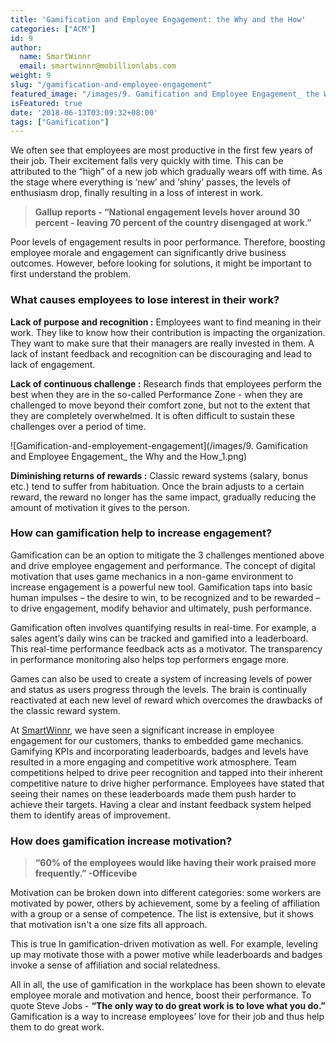 ```yaml
---
title: 'Gamification and Employee Engagement: the Why and the How'
categories: ["ACM"]
id: 9
author:
  name: SmartWinnr
  email: smartwinnr@mobillionlabs.com
weight: 9
slug: "/gamification-and-employee-engagement"
featured_image: "/images/9. Gamification and Employee Engagement_ the Why and the How.png"
isFeatured: true
date: '2018-06-13T03:09:32+08:00'
tags: ["Gamification"]
---
```


We often see that employees are most productive in the first few years of their job. Their excitement falls very quickly with time. This can be attributed to the “high” of a new job which gradually wears off with time. As the stage where everything is ‘new’ and ‘shiny’ passes, the levels of enthusiasm drop, finally resulting in a loss of interest in work.

> **Gallup reports - “National engagement levels hover around 30 percent - leaving 70 percent of the country disengaged at work.”**

Poor levels of engagement results in poor performance. Therefore, boosting employee morale and engagement can significantly drive business outcomes. However, before looking for solutions, it might be important to first understand the problem.

### What causes employees to lose interest in their work?

**Lack of purpose and recognition :** Employees want to find meaning in their work. They like to know how their contribution is impacting the organization. They want to make sure that their managers are really invested in them. A lack of instant feedback and recognition can be discouraging and lead to lack of engagement.

**Lack of continuous challenge :** Research finds that employees perform the best when they are in the so-called Performance Zone - when they are challenged to move beyond their comfort zone, but not to the extent that they are completely overwhelmed. It is often difficult to sustain these challenges over a period of time.

![Gamification-and-employement-engagement](/images/9. Gamification and Employee Engagement_ the Why and the How_1.png)

**Diminishing returns of rewards :** Classic reward systems (salary, bonus etc.) tend to suffer from habituation. Once the brain adjusts to a certain reward, the reward no longer has the same impact, gradually reducing the amount of motivation it gives to the person.

### How can gamification help to increase engagement?

Gamification can be an option to mitigate the 3 challenges mentioned above and drive employee engagement and performance. The concept of digital motivation that uses game mechanics in a non-game environment to increase engagement is a powerful new tool. Gamification taps into basic human impulses – the desire to win, to be recognized and to be rewarded – to drive engagement, modify behavior and ultimately, push performance.

Gamification often involves quantifying results in real-time. For example, a sales agent’s daily wins can be tracked and gamified into a leaderboard. This real-time performance feedback acts as a motivator. The transparency in performance monitoring also helps top performers engage more.

Games can also be used to create a system of increasing levels of power and status as users progress through the levels. The brain is continually reactivated at each new level of reward which overcomes the drawbacks of the classic reward system.

At [SmartWinnr](http://www.smartwinnr.com), we have seen a significant increase in employee engagement for our customers, thanks to embedded game mechanics. Gamifying KPIs and incorporating leaderboards, badges and levels have resulted in a more engaging and competitive work atmosphere. Team competitions helped to drive peer recognition and tapped into their inherent competitive nature to drive higher performance. Employees have stated that seeing their names on these leaderboards made them push harder to achieve their targets. Having a clear and instant feedback system helped them to identify areas of improvement.

### How does gamification increase motivation?

> **“60% of the employees would like having their work praised more frequently.” -Officevibe**

Motivation can be broken down into different categories: some workers are motivated by power, others by achievement, some by a feeling of affiliation with a group or a sense of competence. The list is extensive, but it shows that motivation isn't a one size fits all approach.

This is true In gamification-driven motivation as well. For example, leveling up may motivate those with a power motive while leaderboards and badges invoke a sense of affiliation and social relatedness.

All in all, the use of gamification in the workplace has been shown to elevate employee morale and motivation and hence, boost their performance. To quote Steve Jobs - **“The only way to do great work is to love what you do.”** Gamification is a way to increase employees’ love for their job and thus help them to do great work.
